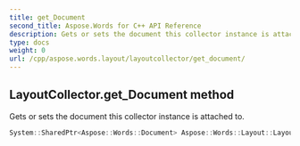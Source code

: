 ```yaml
---
title: get_Document
second_title: Aspose.Words for C++ API Reference
description: Gets or sets the document this collector instance is attached to. 
type: docs
weight: 0
url: /cpp/aspose.words.layout/layoutcollector/get_document/
---
```

## LayoutCollector.get_Document method


Gets or sets the document this collector instance is attached to.

```cpp
System::SharedPtr<Aspose::Words::Document> Aspose::Words::Layout::LayoutCollector::get_Document() const
```

